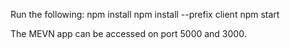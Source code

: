 Run the following:
npm install
npm install --prefix client
npm start

The MEVN app can be accessed on port 5000 and 3000.
